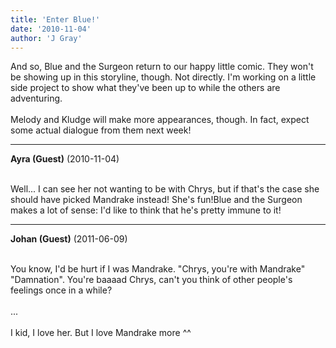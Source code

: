 ```yaml
---
title: 'Enter Blue!'
date: '2010-11-04'
author: 'J Gray'
---
```


And so, Blue and the Surgeon return to our happy little comic. They won't be showing up in this storyline, though. Not directly. I'm working on a little side project to show what they've been up to while the others are adventuring.<br><br>Melody and Kludge will make more appearances, though. In fact, expect some actual dialogue from them next week!<br>

---
**Ayra (Guest)** (2010-11-04)

<br>Well... I can see her not wanting to be with Chrys, but if that's the case she should have picked Mandrake instead! She's fun!Blue and the Surgeon makes a lot of sense: I'd like to think that he's pretty immune to it!

---
**Johan (Guest)** (2011-06-09)

<br> You know, I'd be hurt if I was Mandrake. "Chrys, you're with Mandrake" "Damnation". You're baaaad Chrys, can't you think of other people's feelings once in a while? <br><br>...<br><br>I kid, I love her. But I love Mandrake more ^^<br>

